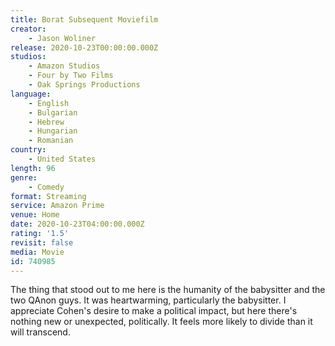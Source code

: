 ```yaml
---
title: Borat Subsequent Moviefilm
creator:
    - Jason Woliner
release: 2020-10-23T00:00:00.000Z
studios:
    - Amazon Studios
    - Four by Two Films
    - Oak Springs Productions
language:
    - English
    - Bulgarian
    - Hebrew
    - Hungarian
    - Romanian
country:
    - United States
length: 96
genre:
    - Comedy
format: Streaming
service: Amazon Prime
venue: Home
date: 2020-10-23T04:00:00.000Z
rating: '1.5'
revisit: false
media: Movie
id: 740985
---
```


The thing that stood out to me here is the humanity of the babysitter and the two QAnon guys. It was heartwarming, particularly the babysitter. I appreciate Cohen's desire to make a political impact, but here there's nothing new or unexpected, politically. It feels more likely to divide than it will transcend.
